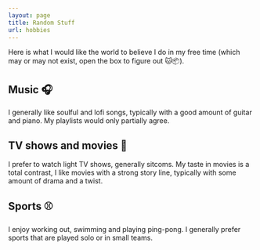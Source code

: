 ```yaml
---
layout: page
title: Random Stuff
url: hobbies
---
```


Here is what I would like the world to believe I do in my free time (which may or may not exist, open the box to figure out 🐱📦).

## Music 🎧
I generally like soulful and lofi songs, typically with a good amount of guitar and piano. My playlists would only partially agree.

## TV shows and movies 🎦
I prefer to watch light TV shows, generally sitcoms. My taste in movies is a total contrast, I like movies with a strong story line, typically with some amount of drama and a twist. 

## Sports ⚾
I enjoy working out, swimming and playing ping-pong. I generally prefer sports that are played solo or in small teams.
